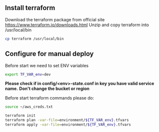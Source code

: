 ## Install terraform

Download the terraform package from official site https://www.terraform.io/downloads.html
Unzip and copy terraform into /usr/local/bin
```bash
cp terraform /usr/local/bin
```

## Configure for manual deploy

Before start we need to set ENV variables
```bash
export TF_VAR_env=dev
```
**Please check if in config/\<env\>-state.conf in key you have valid service name.**
**Don't change the bucket or region**

Before start terraform commands please do:

```bash
source ~/aws_creds.txt
```

```bash
terraform init
terraform plan -var-file=environment/${TF_VAR_env}.tfvars
terraform apply -var-file=environment/${TF_VAR_env}.tfvars
```
